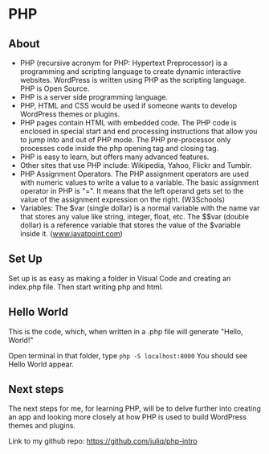 # PHP

## About
* PHP (recursive acronym for PHP: Hypertext Preprocessor) is a programming and scripting language to create dynamic interactive websites. WordPress is written using PHP as the scripting language. PHP is Open Source. 
* PHP is a server side programming language. 
* PHP, HTML and CSS would be used if someone wants to develop WordPress themes or plugins.
* PHP pages contain HTML with embedded code. The PHP code is enclosed in special start and end processing instructions <?php and ?> that allow you to jump into and out of PHP mode. The PHP pre-processor only processes code inside the php opening tag and closing tag.
* PHP is easy to learn, but offers many advanced features. 
* Other sites that use PHP include: Wikipedia, Yahoo, Flickr and Tumblr.
* PHP Assignment Operators. The PHP assignment operators are used with numeric values to write a value to a variable. The basic assignment operator in PHP is "=". It means that the left operand gets set to the value of the assignment expression on the right. (W3Schools)
* Variables: The $var (single dollar) is a normal variable with the name var that stores any value like string, integer, float, etc. The $$var (double dollar) is a reference variable that stores the value of the $variable inside it. (www.javatpoint.com)


## Set Up
Set up is as easy as making a folder in Visual Code and creating an index.php file. Then start writing php and html. 


## Hello World
This is the code, which, when written in a .php file will generate  "Hello, World!"

<?php
  echo "Hello, World!";
?>

Open terminal in that folder, type ```php -S localhost:8000```  You should see Hello World appear.

## Next steps
The next steps for me, for learning PHP, will be to delve further into creating an app and looking more closely at how PHP is used to build WordPress themes and plugins.

Link to my github repo: https://github.com/juliq/php-intro